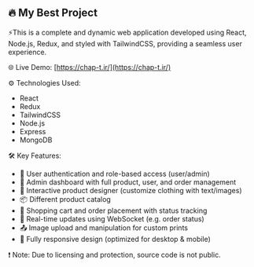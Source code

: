 ## 🔥 My Best Project

⚡This is a complete and dynamic web application developed using React, Node.js, Redux, and styled with TailwindCSS, providing a seamless user experience.

🌐 Live Demo: [https://chap-t.ir/](https://chap-t.ir/)

⚙️ Technologies Used:
- React
- Redux
- TailwindCSS
- Node.js
- Express
- MongoDB

🛠️ Key Features:
- 👤 User authentication and role-based access (user/admin)
- 🧾 Admin dashboard with full product, user, and order management
- 🎨 Interactive product designer (customize clothing with text/images)
- 📦 Different product catalog 
- 🛒 Shopping cart and order placement with status tracking
- 🔄 Real-time updates using WebSocket (e.g. order status)
- 📤 Image upload and manipulation for custom prints
- 📱 Fully responsive design (optimized for desktop & mobile)

❗ Note: Due to licensing and protection, source code is not public.

